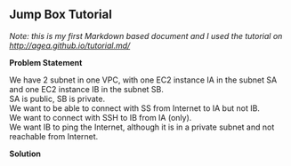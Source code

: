 Jump Box Tutorial
-----------------

*Note: this is my first Markdown based document and I used the tutorial on <http://agea.github.io/tutorial.md/>*

**Problem Statement**

We have 2 subnet in one VPC, with one EC2 instance IA in the subnet SA and one EC2 instance IB in the subnet SB.\
SA is public, SB is private.\
We want to be able to connect with SS from Internet to IA but not IB.\
We want to connect with SSH to IB from IA (only).\
We want IB to ping the Internet, although it is in a private subnet and not reachable from Internet.

**Solution**

